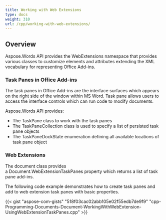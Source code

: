 ```yaml
---
title: Working with Web Extensions
type: docs
weight: 310
url: /cpp/working-with-web-extensions/
---
```


## **Overview**
Aspose.Words API provides the WebExtensions namespace that provides various classes to customize elements and attributes extending the XML vocabulary for representing Office Add-ins.
### **Task Panes in Office Add-ins**
The task panes in Office Add-ins are the interface surfaces which appears on the right side of the window within MS Word. Task pane allows users to access the interface controls which can run code to modify documents.

Aspose.Words API provides: 

- The TaskPane class to work with the task panes
- The TaskPaneCollection class is used to specify a list of persisted task pane objects
- The TaskPaneDockState enumeration defining all available locations of task pane object
### **Web Extensions**
The document class provides a Document.WebExtensionTaskPanes property which returns a list of task pane add-ins.

The following code example demonstrates how to create task panes and add to web extension task panes with basic properties. 

{{< gist "aspose-com-gists" "518f03cac02abb105e02f55edb7de9f9" "cpp-Programming-Documents-Document-WorkingWithWebExtension-UsingWebExtensionTaskPanes.cpp" >}}
